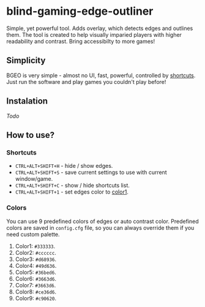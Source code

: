 # blind-gaming-edge-outliner
Simple, yet powerful tool. Adds overlay, which detects edges and outlines them. The tool is created to help visually imparied players with higher readability and contrast. Bring accessibilty to more games!

## Simplicity

BGEO is very simple - almost no UI, fast, powerful, controlled by [shortcuts](#shortcuts). Just run the software and play games you couldn't play before!



## Instalation
*Todo*

## How to use?

### Shortcuts
- `CTRL+ALT+SHIFT+H` - hide / show edges.
- `CTRL+ALT+SHIFT+S` - save current settings to use with current window/game.
- `CTRL+ALT+SHIFT+C` - show / hide shortcuts list.
- `CTRL+ALT+SHIFT+1` - set edges color to [color1](#colors).

### Colors
You can use 9 predefined colors of edges or auto contrast color. Predefined colors are saved in `config.cfg` file, so you can always override them if you need custom palette.

1. Color1: `#333333`.
2. Color2: `#cccccc`.
3. Color3: `#d68936`.
4. Color4: `#49d636`.
5. Color5: `#36bed6`.
6. Color6: `#3663d6`.
7. Color7: `#3663d6`.
8. Color8: `#ce36d6`.
9. Color9: `#c90620`.







